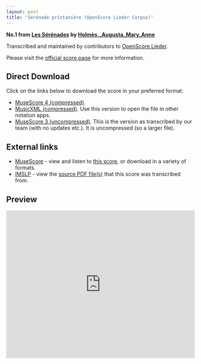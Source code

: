 ```yaml
---
layout: post
title: 'Sérénade printanière (OpenScore Lieder Corpus)'
---
```


__No.1 from [Les Sérénades](https://fourscoreandmore.org/openscore/lieder/Holm%C3%A8s%2C_Augusta_Mary_Anne/Les_S%C3%A9r%C3%A9nades/) by [Holmès,_Augusta_Mary_Anne](https://fourscoreandmore.org/openscore/lieder/Holm%C3%A8s%2C_Augusta_Mary_Anne)__

Transcribed and maintained by contributors to [OpenScore Lieder].

Please visit the [official score page] for more information.

[official score page]: https://musescore.com/openscore-lieder-corpus/scores/5001684
[OpenScore Lieder]: https://musescore.com/openscore-lieder-corpus

## Direct Download

Click on the links below to download the score in your preferred format:
- [MuseScore 4 (compressed)](https://fourscoreandmore.org/openscore/lieder/Holm%C3%A8s%2C_Augusta_Mary_Anne/Les_S%C3%A9r%C3%A9nades/1_S%C3%A9r%C3%A9nade_printani%C3%A8re.mscz).
- [MusicXML (compressed)](https://fourscoreandmore.org/openscore/lieder/Holm%C3%A8s%2C_Augusta_Mary_Anne/Les_S%C3%A9r%C3%A9nades/1_S%C3%A9r%C3%A9nade_printani%C3%A8re.mxl). Use this version to open the file in other notation apps.
- [MuseScore 3 (uncompressed)](https://raw.githubusercontent.com/OpenScore/Lieder/refs/heads/main/scores/Holm%C3%A8s%2C_Augusta_Mary_Anne/Les_S%C3%A9r%C3%A9nades/1_S%C3%A9r%C3%A9nade_printani%C3%A8re/lc5001684.mscx). This is the version as transcribed by our team (with no updates etc.). It is uncompressed (so a larger file).

## External links

- [MuseScore] - view and listen to [this score][MuseScore], or download in a variety of formats.
- [IMSLP] - view the [source PDF file(s)][IMSLP] that this score was transcribed from.

[MuseScore]: https://musescore.com/score/5001684
[IMSLP]: https://imslp.org/wiki/Special:ReverseLookup/112763

## Preview

<iframe width="100%" height="394" src="https://musescore.com/openscore-lieder-corpus/scores/5001684/embed" frameborder="0" allowfullscreen allow="autoplay; fullscreen"></iframe>
